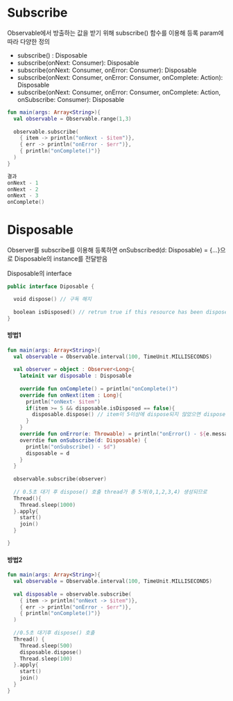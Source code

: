 # Subscribe

Observable에서 방출하는 값을 받기 위해 subscribe() 함수를 이용해 등록
param에 따라 다양한 정의
* subscribe() : Disposable
* subscribe(onNext: Consumer): Disposable
* subscribe(onNext: Consumer, onError: Consumer): Disposable
* subscribe(onNext: Consumer, onError: Consumer, onComplete: Action): Disposable
* subscribe(onNext: Consumer, onError: Consumer, onComplete: Action, onSubscribe: Consumer): Disposable

```kotlin
fun main(args: Array<String>){
  val observable = Observable.range(1,3)
  
  observable.subscribe(
    { item -> println("onNext - $item")},
    { err -> println("onError - $err")},
    { println("onComplete()")}
  )
}

결과
onNext - 1
onNext - 2
onNext - 3
onComplete()
```

# Disposable
Observer를 subscribe를 이용해 등록하면 onSubscribed(d: Disposable) = {...}으로 Disposable의 instance를 전달받음

Disposable의 interface
```kotlin
public interface Diposable {

  void dispose() // 구독 해지 
  
  boolean isDisposed() // retrun true if this resource has been disposed. 구독해지 여부
}
```
#### 방법1
```kotlin
fun main(args: Array<String>){
  val observable = Observable.interval(100, TimeUnit.MILLISECONDS)
  
  val observer = object : Observer<Long>{
    lateinit var disposable : Disposable
    
    override fun onComplete() = println("onComplete()")
    override fun onNext(item : Long){
      println("onNext- $item")
      if(item >= 5 && disposable.isDisposed == false){
        disposable.dispose() // item이 5이상에 dispose되지 않았으면 dispose
      }
    }
    override fun onError(e: Throwable) = println("onError() - ${e.message}")
    overrdie fun onSubscribe(d: Disposable) {
      println("onSubscribe() - $d")
      disposable = d
    }
  }
  
  observable.subscribe(observer)
  
  // 0.5초 대기 후 dispose() 호출 thread가 총 5개(0,1,2,3,4) 생성되므로
  Thread(){
    Thread.sleep(1000)
  }.apply{
    start()
    join()
  }

}

```
#### 방법2
```kotlin
fun main(args: Array<String>){
  val observable = Observable.interval(100, TimeUnit.MILLISECONDS)
  
  val disposable = observable.subscribe(
    { item -> println("onNext -> $item")},
    { err -> println("onError - $err")},
    { println("onComplete()")}
  )
  
  //0.5초 대기후 dispose() 호출
  Thread() {
    Thread.sleep(500)
    disposable.dispose()
    Thread.sleep(100)
  }.apply{
    start()
    join()
  }
}



```
